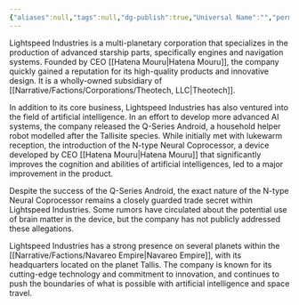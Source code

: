 ```yaml
---
{"aliases":null,"tags":null,"dg-publish":true,"Universal Name":"","permalink":"/narrative/factions/corporations/lightspeed-industries/","dgPassFrontmatter":true}
---
```


Lightspeed Industries is a multi-planetary corporation that specializes in the production of advanced starship parts, specifically engines and navigation systems. Founded by CEO [[Hatena Mouru\|Hatena Mouru]], the company quickly gained a reputation for its high-quality products and innovative design. It is a wholly-owned subsidiary of [[Narrative/Factions/Corporations/Theotech, LLC\|Theotech]].

In addition to its core business, Lightspeed Industries has also ventured into the field of artificial intelligence. In an effort to develop more advanced AI systems, the company released the Q-Series Android, a household helper robot modelled after the Tallisite species. While initially met with lukewarm reception, the introduction of the N-type Neural Coprocessor, a device developed by CEO [[Hatena Mouru\|Hatena Mouru]] that significantly improves the cognition and abilities of artificial intelligences, led to a major improvement in the product.

Despite the success of the Q-Series Android, the exact nature of the N-type Neural Coprocessor remains a closely guarded trade secret within Lightspeed Industries. Some rumors have circulated about the potential use of brain matter in the device, but the company has not publicly addressed these allegations.

Lightspeed Industries has a strong presence on several planets within the [[Narrative/Factions/Navareo Empire\|Navareo Empire]], with its headquarters located on the planet Tallis. The company is known for its cutting-edge technology and commitment to innovation, and continues to push the boundaries of what is possible with artificial intelligence and space travel.

